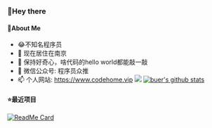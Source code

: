 ### 👋Hey there
#### :boy:About Me
- :joy:不知名程序员
- 🔭 现在居住在南京
- 🌱 保持好奇心，啥代码的hello world都能敲一敲
- 💬 微信公众号: 程序员众推
- 📫 个人网站: https://www.codehome.vip
![](https://www.codehome.vip/upload/image-gpmx.png)
[![buer's github stats](https://github-readme-stats.vercel.app/api?username=mytianya)](https://github.com/mytianya)
#### :star:最近项目
[![ReadMe Card](https://github-readme-stats.vercel.app/api/pin/?username=mytianya&repo=springboot-tutorials)](https://github.com/mytianya/springboot-tutorials)

